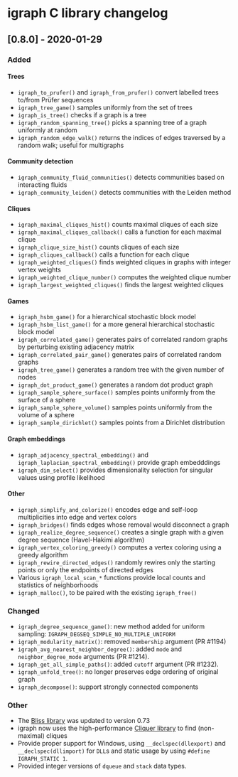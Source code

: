 # igraph C library changelog

## [0.8.0] - 2020-01-29

### Added

#### Trees

 - `igraph_to_prufer()` and `igraph_from_prufer()` convert labelled trees to/from Prüfer sequences
 - `igraph_tree_game()` samples uniformly from the set of trees
 - `igraph_is_tree()` checks if a graph is a tree
 - `igraph_random_spanning_tree()` picks a spanning tree of a graph uniformly at random
 - `igraph_random_edge_walk()` returns the indices of edges traversed by a random walk; useful for multigraphs

#### Community detection

 - `igraph_community_fluid_communities()` detects communities based on interacting fluids
 - `igraph_community_leiden()` detects communities with the Leiden method

#### Cliques

 - `igraph_maximal_cliques_hist()` counts maximal cliques of each size
 - `igraph_maximal_cliques_callback()` calls a function for each maximal clique
 - `igraph_clique_size_hist()` counts cliques of each size
 - `igraph_cliques_callback()` calls a function for each clique
 - `igraph_weighted_cliques()` finds weighted cliques in graphs with integer vertex weights
 - `igraph_weighted_clique_number()` computes the weighted clique number
 - `igraph_largest_weighted_cliques()` finds the largest weighted cliques

 #### Games
 - `igraph_hsbm_game()` for a hierarchical stochastic block model
 - `igraph_hsbm_list_game()` for a more general hierarchical stochastic block model
 - `igraph_correlated_game()` generates pairs of correlated random graphs by perturbing existing adjacency matrix
 - `igraph_correlated_pair_game()` generates pairs of correlated random graphs
 - `igraph_tree_game()` generates a random tree with the given number of nodes
 - `igraph_dot_product_game()` generates a random dot product graph
 - `igraph_sample_sphere_surface()` samples points uniformly from the surface of a sphere
 - `igraph_sample_sphere_volume()` samples points uniformly from the volume of a sphere
 - `igraph_sample_dirichlet()` samples points from a Dirichlet distribution

#### Graph embeddings

 - `igraph_adjacency_spectral_embedding()` and `igraph_laplacian_spectral_embedding()` provide graph embedddings 
 - `igraph_dim_select()` provides dimensionality selection for singular values using profile likelihood

#### Other

 - `igraph_simplify_and_colorize()` encodes edge and self-loop multiplicities into edge and vertex colors
 - `igraph_bridges()` finds edges whose removal would disconnect a graph
 - `igraph_realize_degree_sequence()` creates a single graph with a given degree sequence (Havel-Hakimi algorithm)
 - `igraph_vertex_coloring_greedy()` computes a vertex coloring using a greedy algorithm
 - `igraph_rewire_directed_edges()` randomly rewires only the starting points or only the endpoints of directed edges
 - Various `igraph_local_scan_*` functions provide local counts and statistics of neighborhoods
 - `igraph_malloc()`, to be paired with the existing `igraph_free()`

### Changed 

 - `igraph_degree_sequence_game()`: new method added for uniform sampling: `IGRAPH_DEGSEQ_SIMPLE_NO_MULTIPLE_UNIFORM`
 - `igraph_modularity_matrix()`: removed `membership` argument (PR #1194)
 - `igraph_avg_nearest_neighbor_degree()`: added `mode` and `neighbor_degree_mode` arguments (PR #1214).
 - `igraph_get_all_simple_paths()`: added `cutoff` argument (PR #1232).
 - `igraph_unfold_tree()`: no longer preserves edge ordering of original graph
 - `igraph_decompose()`: support strongly connected components

### Other

 - The [Bliss library](http://www.tcs.hut.fi/Software/bliss/) was updated to version 0.73
 - igraph now uses the high-performance [Cliquer library](https://users.aalto.fi/~pat/cliquer.html) to find (non-maximal) cliques 
 - Provide proper support for Windows, using `__declspec(dllexport)` and `__declspec(dllimport)` for `DLL`s and static usage by using `#define IGRAPH_STATIC 1`.
 - Provided integer versions of `dqueue` and `stack` data types.
